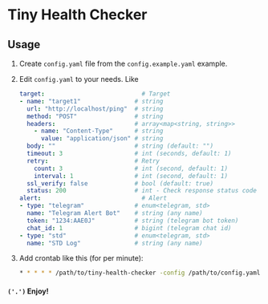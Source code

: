 # Tiny Health Checker

## Usage

1. Create `config.yaml` file from the `config.example.yaml` example.

2. Edit `config.yaml` to your needs. Like
    ```yaml
    target:                           # Target
    - name: "target1"               # string
      url: "http://localhost/ping"  # string
      method: "POST"                # string
      headers:                      # array<map<string, string>>
        - name: "Content-Type"      # string
          value: "application/json" # string
      body: ""                      # string (default: "")
      timeout: 3                    # int (seconds, default: 1)
      retry:                        # Retry
        count: 3                    # int (second, default: 1)
        interval: 1                 # int (second, default: 1)
      ssl_verify: false             # bool (default: true)
      status: 200                   # int - Check response status code
    alert:                            # Alert
    - type: "telegram"              # enum<telegram, std> 
      name: "Telegram Alert Bot"    # string (any name)
      token: "1234:AAE0J"           # string (telegram bot token)
      chat_id: 1                    # bigint (telegram chat id)
    - type: "std"                   # enum<telegram, std>
      name: "STD Log"               # string (any name)
    
    ```

3. Add crontab like this (for per minute):
    ```bash
    * * * * * /path/to/tiny-health-checker -config /path/to/config.yaml
    ```

#### `('.')` Enjoy!
